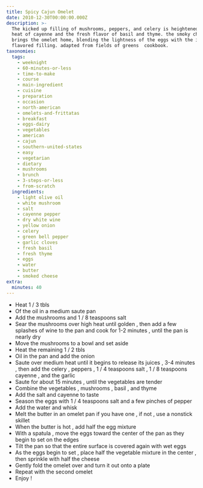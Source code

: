 ```yaml
---
title: Spicy Cajun Omelet
date: 2010-12-30T00:00:00.000Z
description: >-
  The kicked up filling of mushrooms, peppers, and celery is heightened by the
  heat of cayenne and the fresh flavor of basil and thyme. the smoky cheese
  brings the omelet home, blending the lightness of the eggs with the intensely
  flavored filling. adapted from fields of greens  cookbook.
taxonomies:
  tags:
    - weeknight
    - 60-minutes-or-less
    - time-to-make
    - course
    - main-ingredient
    - cuisine
    - preparation
    - occasion
    - north-american
    - omelets-and-frittatas
    - breakfast
    - eggs-dairy
    - vegetables
    - american
    - cajun
    - southern-united-states
    - easy
    - vegetarian
    - dietary
    - mushrooms
    - brunch
    - 3-steps-or-less
    - from-scratch
  ingredients:
    - light olive oil
    - white mushroom
    - salt
    - cayenne pepper
    - dry white wine
    - yellow onion
    - celery
    - green bell pepper
    - garlic cloves
    - fresh basil
    - fresh thyme
    - eggs
    - water
    - butter
    - smoked cheese
extra:
  minutes: 40
---
```

 - Heat 1 / 3 tbls
 - Of the oil in a medium saute pan
 - Add the mushrooms and 1 / 8 teaspoons salt
 - Sear the mushrooms over high heat until golden , then add a few splashes of wine to the pan and cook for 1-2 minutes , until the pan is nearly dry
 - Move the mushrooms to a bowl and set aside
 - Heat the remaining 1 / 2 tbls
 - Oil in the pan and add the onion
 - Saute over medium heat until it begins to release its juices , 3-4 minutes , then add the celery , peppers , 1 / 4 teaspoons salt , 1 / 8 teaspoons cayenne , and the garlic
 - Saute for about 15 minutes , until the vegetables are tender
 - Combine the vegetables , mushrooms , basil , and thyme
 - Add the salt and cayenne to taste
 - Season the eggs with 1 / 4 teaspoons salt and a few pinches of pepper
 - Add the water and whisk
 - Melt the butter in an omelet pan if you have one , if not , use a nonstick skillet
 - When the butter is hot , add half the egg mixture
 - With a spatula , move the eggs toward the center of the pan as they begin to set on the edges
 - Tilt the pan so that the entire surface is covered again with wet eggs
 - As the eggs begin to set , place half the vegetable mixture in the center , then sprinkle with half the cheese
 - Gently fold the omelet over and turn it out onto a plate
 - Repeat with the second omelet
 - Enjoy !
